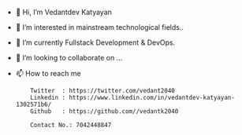 - 👋 Hi, I’m Vedantdev Katyayan
- 👀 I’m interested in mainstream technological fields..
- 🌱 I’m currently Fullstack Development & DevOps. 
- 💞️ I’m looking to collaborate on ...
- 📫 How to reach me 

          Twitter  : https://twitter.com/vedant2040
          Linkedin : https://www.linkedin.com/in/vedantdev-katyayan-1302571b6/
          Github   : https://github.com//vedantk2040
          
          Contact No.: 7042448847
<!---
vedantk2040/vedantk2040 is a ✨ special ✨ repository because its `README.md` (this file) appears on your GitHub profile.
You can click the Preview link to take a look at your changes.
--->
